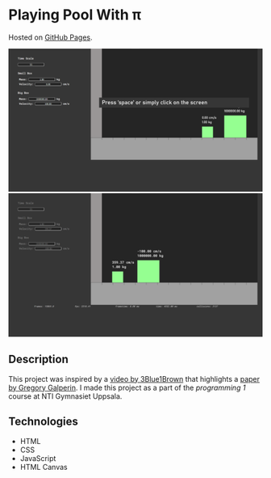 # Playing Pool With π

Hosted on [GitHub Pages](https://viggostrom.github.io/Pool-With-PI/).

![Screenshot](screenshots/start.png)
![Screenshot](screenshots/wall.png)

## Description
This project was inspired by a [video by 3Blue1Brown](https://youtu.be/HEfHFsfGXjs?si=_SICNW7UBhmvzl9v) that highlights a [paper by Gregory Galperin](https://www.maths.tcd.ie/~lebed/Galperin.%20Playing%20pool%20with%20pi.pdf). I made this project as a part of the *programming 1* course at NTI Gymnasiet Uppsala.

## Technologies
- HTML
- CSS
- JavaScript
- HTML Canvas
